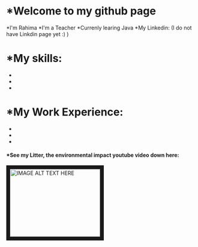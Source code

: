 # *Welcome to my github page

*I'm Rahima
*I'm a Teacher
*Currenly learing Java
*My Linkedin:
(I do not have Linkdin page yet :) )

# *My skills:
*
*
*
# *My Work Experience:
*
*
*
<h4>*See my Litter, the environmental impact youtube video down here:</h4>

<a href="http://www.youtube.com/watch?feature=player_embedded&v=https://youtu.be/ydoAoIdu2i8
" target="_blank"><img src="http://img.youtube.com/vi/https://youtu.be/ydoAoIdu2i8/0.jpg" 
alt="IMAGE ALT TEXT HERE" width="240" height="180" border="10" /></a>

